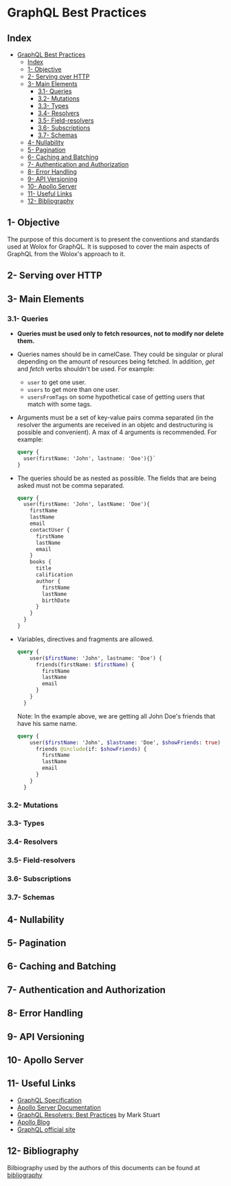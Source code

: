 # GraphQL Best Practices

## Index

- [GraphQL Best Practices](#graphql-best-practices)
  - [Index](#index)
  - [1- Objective <a name="objective"></a>](#1--objective)
  - [2- Serving over HTTP <a name="http"></a>](#2--serving-over-http)
  - [3- Main Elements <a name="mainElements"></a>](#3--main-elements)
    - [3.1- Queries <a name="queries"></a>](#31--queries)
    - [3.2- Mutations <a name="mutations"></a>](#32--mutations)
    - [3.3- Types <a name="types"></a>](#33--types)
    - [3.4- Resolvers <a name="resolvers"></a>](#34--resolvers)
    - [3.5- Field-resolvers <a name="fieldResolvers"></a>](#35--field-resolvers)
    - [3.6- Subscriptions <a name="subscriptions"></a>](#36--subscriptions)
    - [3.7- Schemas <a name="schemas"></a>](#37--schemas)
  - [4- Nullability <a name="nullability"></a>](#4--nullability)
  - [5- Pagination <a name="pagination"></a>](#5--pagination)
  - [6- Caching and Batching <a name="cachingAndBatching"></a>](#6--caching-and-batching)
  - [7- Authentication and Authorization <a name="auth"></a>](#7--authentication-and-authorization)
  - [8- Error Handling <a name="errorHandling"></a>](#8--error-handling)
  - [9- API Versioning <a name="versioning"></a>](#9--api-versioning)
  - [10- Apollo Server <a name="apolloServer"></a>](#10--apollo-server)
  - [11- Useful Links <a name="links"></a>](#11--useful-links)
  - [12- Bibliography <a name="bibliography"></a>](#12--bibliography)

## 1- Objective <a name="objective"></a>

The purpose of this document is to present the conventions and standards used at Wolox for GraphQL. It is supposed to cover the main aspects of GraphQL from the Wolox's approach to it.

## 2- Serving over HTTP <a name="http"></a>

## 3- Main Elements <a name="mainElements"></a>

### 3.1- Queries <a name="queries"></a>

- **Queries must be used only to fetch resources, not to modify nor delete them.**
- Queries names should be in camelCase. They could be singular or plural depending on the amount of resources being fetched. In addition, _get_ and _fetch_ verbs shouldn't be used. For example:
  - `user` to get one user.
  - `users` to get more than one user.
  - `usersFromTags` on some hypothetical case of getting users that match with some tags.

- Arguments must be a set of key-value pairs comma separated (in the resolver the arguments are received in an objetc and destructuring is possible and convenient). A max of 4 arguments is recommended. For example:

  ```graphql
  query {
    user(firstName: 'John', lastname: 'Doe'){}`
  }
  ```

- The queries should be as nested as possible. The fields that are being asked must not be comma separated.

  ```graphql
  query {
    user(firstName: 'John', lastName: 'Doe'){
      firstName
      lastName
      email
      contactUser {
        firstName
        lastName
        email
      }
      books {
        title
        calification
        author {
          firstName
          lastName
          birthDate
        }
      }
    }
  }
  ```

- Variables, directives and fragments are allowed.

  ```graphql
  query {
      user($firstName: 'John', lastname: 'Doe') {
        friends(firstName: $firstName) {
          firstName
          lastName
          email
        }
      }
    }
  ```

  Note: In the example above, we are getting all John Doe's friends that have his same name.

  ```graphql
  query {
      user($firstName: 'John', $lastname: 'Doe', $showFriends: true) {
        friends @include(if: $showFriends) {
          firstName
          lastName
          email
        }
      }
    }
  ```

### 3.2- Mutations <a name="mutations"></a>

### 3.3- Types <a name="types"></a>

### 3.4- Resolvers <a name="resolvers"></a>

### 3.5- Field-resolvers <a name="fieldResolvers"></a>

### 3.6- Subscriptions <a name="subscriptions"></a>

### 3.7- Schemas <a name="schemas"></a>

## 4- Nullability <a name="nullability"></a>

## 5- Pagination <a name="pagination"></a>

## 6- Caching and Batching <a name="cachingAndBatching"></a>

## 7- Authentication and Authorization <a name="auth"></a>

## 8- Error Handling <a name="errorHandling"></a>

## 9- API Versioning <a name="versioning"></a>

## 10- Apollo Server <a name="apolloServer"></a>

## 11- Useful Links <a name="links"></a>

- [GraphQL Specification](https://spec.graphql.org/)
- [Apollo Server Documentation](https://www.apollographql.com/docs/apollo-server/)
- [GraphQL Resolvers: Best Practices](https://medium.com/paypal-engineering/graphql-resolvers-best-practices-cd36fdbcef55) by Mark Stuart
- [Apollo Blog](https://blog.apollographql.com/)
- [GraphQL official site](https://graphql.org)

## 12- Bibliography <a name="bibliography"></a>

Bilbiography used by the authors of this documents can be found at [bibliography](./bibliography.md)
